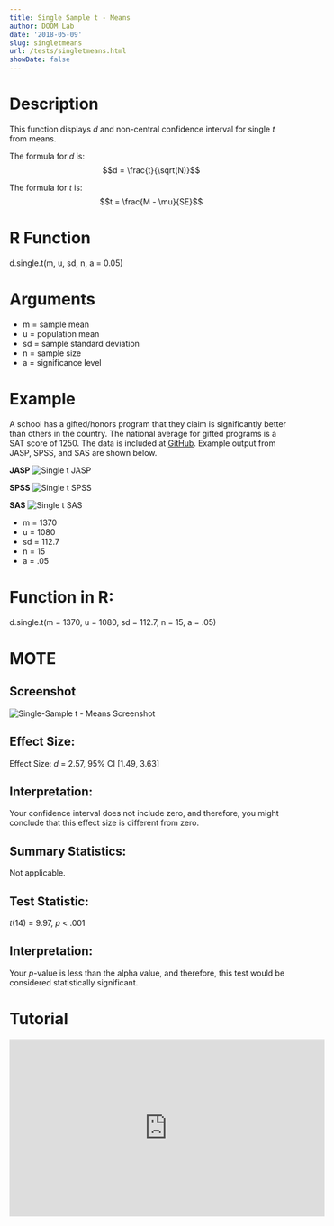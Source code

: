 ```yaml
---
title: Single Sample t - Means
author: DOOM Lab
date: '2018-05-09'
slug: singletmeans
url: /tests/singletmeans.html
showDate: false
---
```


<script src="//yihui.name/js/math-code.js"></script>
<script async
src="//cdn.bootcss.com/mathjax/2.7.1/MathJax.js?config=TeX-MML-AM_CHTML">
</script>

# Description   

This function displays *d* and non-central confidence interval for single *t* from means.

The formula for *d* is: $$d = \frac{t}{\sqrt(N)}$$
 
The formula for *t* is: $$t = \frac{M - \mu}{SE}$$

# R Function

d.single.t(m, u, sd, n, a = 0.05)

# Arguments 

+ m = sample mean
+ u	= population mean
+ sd = sample standard deviation
+ n = sample size
+ a = significance level


# Example  

A school has a gifted/honors program that they claim is significantly better than others in the country.  The national average for gifted programs is a SAT score of 1250.  The data is included at [GitHub](https://github.com/doomlab/shiny-server/tree/master/MOTE/examples). Example output from JASP, SPSS, and SAS are shown below.

**JASP**
![Single t JASP](https://raw.githubusercontent.com/doomlab/shiny-server/master/MOTE/examples/single%20t%20JASP.png)

**SPSS**
![Single t SPSS](https://raw.githubusercontent.com/doomlab/shiny-server/master/MOTE/examples/single%20t%20SPSS.png)

**SAS**
![Single t SAS](https://raw.githubusercontent.com/doomlab/shiny-server/master/MOTE/examples/single%20t%20SAS.PNG)


+ m = 1370
+ u	= 1080
+ sd = 112.7
+ n = 15
+ a = .05

# Function in R: 

d.single.t(m = 1370, u = 1080, sd = 112.7, n = 15, a = .05)

# MOTE

## Screenshot

![Single-Sample t - Means Screenshot](../images/singlesampletmeans.jpg)

## Effect Size:

Effect Size: *d* = 2.57, 95% CI [1.49, 3.63]

## Interpretation: 

Your confidence interval does not include zero, and therefore, you might conclude that this effect size is different from zero.

## Summary Statistics: 

Not applicable.

## Test Statistic: 

 *t*(14) = 9.97, *p* < .001

## Interpretation: 

Your *p*-value is less than the alpha value, and therefore, this test would be considered statistically significant.

# Tutorial

<iframe width="560" height="315" src="https://www.youtube.com/embed/z2OnOk4_w3E" frameborder="0" allow="autoplay; encrypted-media" allowfullscreen></iframe>
